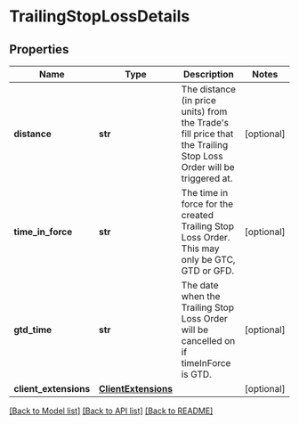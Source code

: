 # TrailingStopLossDetails

## Properties
Name | Type | Description | Notes
------------ | ------------- | ------------- | -------------
**distance** | **str** | The distance (in price units) from the Trade&#39;s fill price that the Trailing Stop Loss Order will be triggered at. | [optional] 
**time_in_force** | **str** | The time in force for the created Trailing Stop Loss Order. This may only be GTC, GTD or GFD. | [optional] 
**gtd_time** | **str** | The date when the Trailing Stop Loss Order will be cancelled on if timeInForce is GTD. | [optional] 
**client_extensions** | [**ClientExtensions**](ClientExtensions.md) |  | [optional] 

[[Back to Model list]](../README.md#documentation-for-models) [[Back to API list]](../README.md#documentation-for-api-endpoints) [[Back to README]](../README.md)



